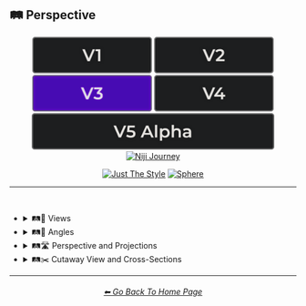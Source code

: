 <h2>🛤️ Perspective</h2>

<div align="center">

[<img src="/Images/Repo_Parts/Buttons/Version_Buttons/button_version_V1_inactive.webp?raw=true" alt="MidJourney V1" height="64" />](/Pages/MJ_V1/Style_Pages/Sphere/Perspective.md)
[<img src="/Images/Repo_Parts/Buttons/Version_Buttons/button_version_V2_inactive.webp?raw=true" alt="MidJourney V2" height="64" />](/Pages/MJ_V2/Style_Pages/Sphere/Perspective.md)
[<img src="/Images/Repo_Parts/Buttons/Version_Buttons/button_version_V3_active.webp?raw=true" alt="MidJourney V3" height="64" />](/Pages/MJ_V3/Style_Pages/Just_The_Style/Perspective.md)
[<img src="/Images/Repo_Parts/Buttons/Version_Buttons/button_version_V4_inactive.webp?raw=true" alt="MidJourney V4" height="64" />](/Pages/MJ_V4/Style_Pages/Just_The_Style/Perspective.md)
<br>
[<img src="/Images/Repo_Parts/Buttons/Version_Buttons/button_version_V5_Alpha_inactive_half.webp?raw=true" alt="MidJourney V5" height="64" />](/Pages/MJ_V5/Style_Pages/Just_The_Style/Perspective.md)
[<img src="/Images/Repo_Parts/Buttons/Version_Buttons/button_version_niji_inactive_half.webp?raw=true" alt="Niji Journey" height="64" />](/Pages/Niji_Journey/Niji_V4/Style_Pages/Perspective.md)

[<img src="/Images/Repo_Parts/Buttons/Image_Type_Buttons/button_just_the_style_active.webp?raw=true" alt="Just The Style" width="140.5" />](/Pages/MJ_V3/Style_Pages/Just_The_Style/Perspective.md)
[<img src="/Images/Repo_Parts/Buttons/Image_Type_Buttons/button_sphere_inactive.webp?raw=true" alt="Sphere" width="140.5" />](/Pages/MJ_V3/Style_Pages/Sphere/Perspective.md)

</div>

<hr>
<br>


- <details><summary>🛤️🔭 Views</summary><p><div align="center">

	| Top-View | Side-View | Satellite-View |
	| :-: | :-: | :-: |
	| <img src="/Images/MJ_V3/MidJourney_Styles/Top-View.webp?raw=true" width="256" /> | <img src="/Images/MJ_V3/MidJourney_Styles/Side-View.webp?raw=true" width="256" /> | <img src="/Images/MJ_V3/MidJourney_Styles/Satellite-View.webp?raw=true" width="256" /> |
	
	<br>
	
	| Worms-Eye View | Aerial View | View From an Airplane |
	| :-: | :-: | :-: |
	| <img src="/Images/MJ_V3/MidJourney_Styles/Worms-Eye_View.webp?raw=true" width="256" /> | <img src="/Images/MJ_V3/MidJourney_Styles/Aerial_View.webp?raw=true" width="256" /> | <img src="/Images/MJ_V3/MidJourney_Styles/Wave_12/View_From_an_Airplane.webp?raw=true" width="256" /> |

	<br>

	| Closeup | Closeup-View | Extreme Closeup |
	| :-: | :-: | :-: |
	| <img src="/Images/MJ_V3/MidJourney_Styles/Closeup.webp?raw=true" width="256" /> | <img src="/Images/MJ_V3/MidJourney_Styles/Closeup-View.webp?raw=true" width="256" /> | <img src="/Images/MJ_V3/MidJourney_Styles/Wave_11/Extreme_Closeup.webp?raw=true" width="256" /> |
	
	<br>
	
	| Wide Shot | Epic Wide Shot |
	| :-: | :-: |
	| <img src="/Images/MJ_V3/MidJourney_Styles/Wide_Shot.webp?raw=true" width="256" /> | <img src="/Images/MJ_V3/MidJourney_Styles/Epic_Wide_Shot.webp?raw=true" width="256" /> |
	
	<br>

	| Centered-Shot | Selfie |
	| :-: | :-: |
	| <img src="/Images/MJ_V3/MidJourney_Styles/Wave_10/Selfie.webp?raw=true" width="256" /> | <img src="/Images/MJ_V3/MidJourney_Styles/Wave_10/Centered-Shot.webp?raw=true" width="256" /> |
	
	<br>

	| First-Person | First-Person View | Field of View |
	| :-: | :-: | :-: |
	| <img src="/Images/MJ_V3/MidJourney_Styles/First-Person.webp?raw=true" width="256" /> | <img src="/Images/MJ_V3/MidJourney_Styles/First-Person_View.webp?raw=true" width="256" /> | <img src="/Images/MJ_V3/MidJourney_Styles/Field_of_View.webp?raw=true" width="256" /> |

	<br>
	
	| Third-Person | Third-Person View | Product-View |
	| :-: | :-: | :-: |
	| <img src="/Images/MJ_V3/MidJourney_Styles/Third-Person.webp?raw=true" width="256" /> | <img src="/Images/MJ_V3/MidJourney_Styles/Third-Person_View.webp?raw=true" width="256" /> | <img src="/Images/MJ_V3/MidJourney_Styles/Product-View.webp?raw=true" width="256" /> |

  </div></p></details>


- <details><summary>🛤️📐 Angles</summary><p><div align="center">

	| Low Angle | High Angle |
	| :-: | :-: |
	| <img src="/Images/MJ_V3/MidJourney_Styles/Wave_11/Low_Angle.webp?raw=true" width="256" /> | <img src="/Images/MJ_V3/MidJourney_Styles/Wave_11/High_Angle.webp?raw=true" width="256" /> |

  </div></p></details>


- <details><summary>🛤️🛣️ Perspective and Projections</summary><p><div align="center">

	| Perspective | Perspective Projection | Panini Projection |
	| :-: | :-: | :-: |
	| <img src="/Images/MJ_V3/MidJourney_Styles/Perspective.webp?raw=true" width="256" /> | <img src="/Images/MJ_V3/MidJourney_Styles/Perspective_Projection.webp?raw=true" width="256" /> | <img src="/Images/MJ_V3/MidJourney_Styles/Panini_Projection.webp?raw=true" width="256" /> | 

	<br>
	
	| Miniature Faking | Brenizer Method |
	| :-: | :-: |
	| <img src="/Images/MJ_V3/MidJourney_Styles/Miniature_Faking.webp?raw=true" width="256" /> | <img src="/Images/MJ_V3/MidJourney_Styles/Brenizer_Method.webp?raw=true" width="256" /> |

	<br>
	
	| Forced Perspective | Aerial Perspective |
	| :-: | :-: |
	| <img src="/Images/MJ_V3/MidJourney_Styles/Wave_14/Forced_Perspective.webp?raw=true" width="256" /> | <img src="/Images/MJ_V3/MidJourney_Styles/Wave_14/Aerial_Perspective.webp?raw=true" width="256" /> |

	<br>

	| Isometric |
	| :-: |
	| <img src="/Images/MJ_V3/MidJourney_Styles/Isometric.webp?raw=true" width="256" /> |

	<br>
	
	| Orthographic | Multiview Projection |
	| :-: | :-: |
	| <img src="/Images/MJ_V3/MidJourney_Styles/Orthographic.webp?raw=true" width="256" /> | <img src="/Images/MJ_V3/MidJourney_Styles/Multiview_Projection.webp?raw=true" width="256" /> |

	<br>

	| Axonometric | Axonometric Projection |
	| :-: | :-: |
	| <img src="/Images/MJ_V3/MidJourney_Styles/Wave_10/Axonometric.webp?raw=true" width="256" /> | <img src="/Images/MJ_V3/MidJourney_Styles/Axonometric_Projection.webp?raw=true" width="256" /> |

	<br>
	
	| Dimetric Projection | Trimetric Projection |
	| :-: | :-: |
	| <img src="/Images/MJ_V3/MidJourney_Styles/Dimetric_Projection.webp?raw=true" width="256" /> | <img src="/Images/MJ_V3/MidJourney_Styles/Trimetric_Projection.webp?raw=true" width="256" /> |
	
	<br>
	
	| Parallel Projection | Oblique Projection |
	| :-: | :-: |
	| <img src="/Images/MJ_V3/MidJourney_Styles/Parallel_Projection.webp?raw=true" width="256" /> | <img src="/Images/MJ_V3/MidJourney_Styles/Oblique_Projection.webp?raw=true" width="256" /> |

	<br>

	| Anamorphosis | Accelerated Perspective | Linear Perspective |
	| :-: | :-: | :-: |
	| <img src="/Images/MJ_V3/MidJourney_Styles/Wave_14/Anamorphosis.webp?raw=true" width="256" /> | <img src="/Images/MJ_V3/MidJourney_Styles/Accelerated_Perspective.webp?raw=true" width="256" /> | <img src="/Images/MJ_V3/MidJourney_Styles/Linear_Perspective.webp?raw=true" width="256" /> |
		
	<br>
	
	| One-Point Perspective | Two-Point Perspective | Three-Point Perspective |
	| :-: | :-: | :-: |
	| <img src="/Images/MJ_V3/MidJourney_Styles/One-Point_Perspective.webp?raw=true" width="256" /> | <img src="/Images/MJ_V3/MidJourney_Styles/Two-Point_Perspective.webp?raw=true" width="256" /> | <img src="/Images/MJ_V3/MidJourney_Styles/Three-Point_Perspective.webp?raw=true" width="256" /> |
	
	
	<br>

	| Curvilinear Perspective |
	| :-: |
	| <img src="/Images/MJ_V3/MidJourney_Styles/Curvilinear_Perspective.webp?raw=true" width="256" /> |

	<br>

	| Cylindrical Perspective |
	| :-: |
	| <img src="/Images/MJ_V3/MidJourney_Styles/Cylindrical_Perspective.webp?raw=true" width="256" /> |

	<br>
	
	| Reverse Perspective | Inverse Perspective | Inverted Perspective |
	| :-: | :-: | :-: |
	| <img src="/Images/MJ_V3/MidJourney_Styles/Reverse_Perspective.webp?raw=true" width="256" /> | <img src="/Images/MJ_V3/MidJourney_Styles/Inverse_Perspective.webp?raw=true" width="256" /> | <img src="/Images/MJ_V3/MidJourney_Styles/Inverted_Perspective.webp?raw=true" width="256" /> |
	
	<br>
	
	| Divergent Perspective |
	| :-: |
	| <img src="/Images/MJ_V3/MidJourney_Styles/Divergent_Perspective.webp?raw=true" width="256" /> |

  </div></p></details>


- <details><summary>🛤️✂️ Cutaway View and Cross-Sections</summary><p><div align="center">

	| Cross-Section |
	| :-: |
	| <img src="/Images/MJ_V3/MidJourney_Styles/Cross-Section.webp?raw=true" width="256" /> |
	
	<br>
	
	| Cutaway | Cutaway-View | Cutaway Drawing |
	| :-: | :-: | :-: |
	| <img src="/Images/MJ_V3/MidJourney_Styles/Cutaway.webp?raw=true" width="256" /> | <img src="/Images/MJ_V3/MidJourney_Styles/Cutaway-View.webp?raw=true" width="256" /> | <img src="/Images/MJ_V3/MidJourney_Styles/Cutaway_Drawing.webp?raw=true" width="256" /> |
	
	<br>
	
	| Exploded-View | Exploded-View Drawing |
	| :-: | :-: |
	| <img src="/Images/MJ_V3/MidJourney_Styles/Exploded-View.webp?raw=true" width="256" /> | <img src="/Images/MJ_V3/MidJourney_Styles/Exploded-View_Drawing.webp?raw=true" width="256" /> |

  </div></p></details>


<hr><!--------------->
<div align="center">
<h6><a href="/README.md">⬅ Go Back To Home Page</a></h6>
</div>